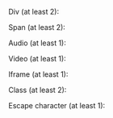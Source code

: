 Div (at least 2):

Span (at least 2):

Audio (at least 1):

Video (at least 1):
    
Iframe (at least 1):

Class (at least 2):
    
Escape character (at least 1):
